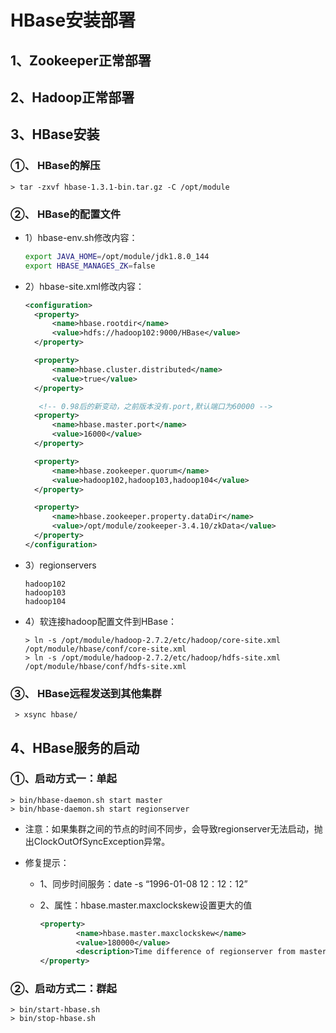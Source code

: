 # HBase安装部署

## 1、Zookeeper正常部署

## 2、Hadoop正常部署

## 3、HBase安装

### ①、 HBase的解压

```linux
> tar -zxvf hbase-1.3.1-bin.tar.gz -C /opt/module
```

### ②、 HBase的配置文件

* 1）hbase-env.sh修改内容：

  ```sh
  export JAVA_HOME=/opt/module/jdk1.8.0_144
  export HBASE_MANAGES_ZK=false
  ```

* 2）hbase-site.xml修改内容：

  ```xml
  <configuration>
  	<property>
  		<name>hbase.rootdir</name>
  		<value>hdfs://hadoop102:9000/HBase</value>
  	</property>
  
  	<property>
  		<name>hbase.cluster.distributed</name>
  		<value>true</value>
  	</property>
  
     <!-- 0.98后的新变动，之前版本没有.port,默认端口为60000 -->
  	<property>
  		<name>hbase.master.port</name>
  		<value>16000</value>
  	</property>
  
  	<property>   
  		<name>hbase.zookeeper.quorum</name>
  	    <value>hadoop102,hadoop103,hadoop104</value>
  	</property>
  
  	<property>   
  		<name>hbase.zookeeper.property.dataDir</name>
  	    <value>/opt/module/zookeeper-3.4.10/zkData</value>
  	</property>
  </configuration>
  ```

* 3）regionservers

  ```regionservers
  hadoop102
  hadoop103
  hadoop104
  ```

* 4）软连接hadoop配置文件到HBase：

  ```linux
  > ln -s /opt/module/hadoop-2.7.2/etc/hadoop/core-site.xml /opt/module/hbase/conf/core-site.xml
  > ln -s /opt/module/hadoop-2.7.2/etc/hadoop/hdfs-site.xml /opt/module/hbase/conf/hdfs-site.xml
  ```

### ③、 HBase远程发送到其他集群

``` linux
 > xsync hbase/
```

## 4、HBase服务的启动

### ①、启动方式一：单起

```linux
> bin/hbase-daemon.sh start master
> bin/hbase-daemon.sh start regionserver
```

* 注意：如果集群之间的节点的时间不同步，会导致regionserver无法启动，抛出ClockOutOfSyncException异常。

* 修复提示：

  * 1、同步时间服务：date -s “1996-01-08 12：12：12”

  * 2、属性：hbase.master.maxclockskew设置更大的值

    ```xml
    <property>
            <name>hbase.master.maxclockskew</name>
            <value>180000</value>
            <description>Time difference of regionserver from master</description>
    </property>
    ```

### ②、启动方式二：群起

```linux
> bin/start-hbase.sh
> bin/stop-hbase.sh
```

